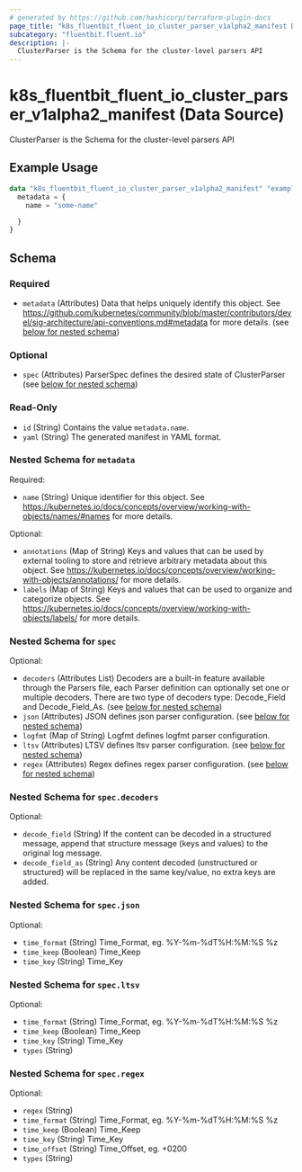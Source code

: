 ```yaml
---
# generated by https://github.com/hashicorp/terraform-plugin-docs
page_title: "k8s_fluentbit_fluent_io_cluster_parser_v1alpha2_manifest Data Source - terraform-provider-k8s"
subcategory: "fluentbit.fluent.io"
description: |-
  ClusterParser is the Schema for the cluster-level parsers API
---
```


# k8s_fluentbit_fluent_io_cluster_parser_v1alpha2_manifest (Data Source)

ClusterParser is the Schema for the cluster-level parsers API

## Example Usage

```terraform
data "k8s_fluentbit_fluent_io_cluster_parser_v1alpha2_manifest" "example" {
  metadata = {
    name = "some-name"

  }
}
```

<!-- schema generated by tfplugindocs -->
## Schema

### Required

- `metadata` (Attributes) Data that helps uniquely identify this object. See https://github.com/kubernetes/community/blob/master/contributors/devel/sig-architecture/api-conventions.md#metadata for more details. (see [below for nested schema](#nestedatt--metadata))

### Optional

- `spec` (Attributes) ParserSpec defines the desired state of ClusterParser (see [below for nested schema](#nestedatt--spec))

### Read-Only

- `id` (String) Contains the value `metadata.name`.
- `yaml` (String) The generated manifest in YAML format.

<a id="nestedatt--metadata"></a>
### Nested Schema for `metadata`

Required:

- `name` (String) Unique identifier for this object. See https://kubernetes.io/docs/concepts/overview/working-with-objects/names/#names for more details.

Optional:

- `annotations` (Map of String) Keys and values that can be used by external tooling to store and retrieve arbitrary metadata about this object. See https://kubernetes.io/docs/concepts/overview/working-with-objects/annotations/ for more details.
- `labels` (Map of String) Keys and values that can be used to organize and categorize objects. See https://kubernetes.io/docs/concepts/overview/working-with-objects/labels/ for more details.


<a id="nestedatt--spec"></a>
### Nested Schema for `spec`

Optional:

- `decoders` (Attributes List) Decoders are a built-in feature available through the Parsers file, each Parser definition can optionally set one or multiple decoders. There are two type of decoders type: Decode_Field and Decode_Field_As. (see [below for nested schema](#nestedatt--spec--decoders))
- `json` (Attributes) JSON defines json parser configuration. (see [below for nested schema](#nestedatt--spec--json))
- `logfmt` (Map of String) Logfmt defines logfmt parser configuration.
- `ltsv` (Attributes) LTSV defines ltsv parser configuration. (see [below for nested schema](#nestedatt--spec--ltsv))
- `regex` (Attributes) Regex defines regex parser configuration. (see [below for nested schema](#nestedatt--spec--regex))

<a id="nestedatt--spec--decoders"></a>
### Nested Schema for `spec.decoders`

Optional:

- `decode_field` (String) If the content can be decoded in a structured message, append that structure message (keys and values) to the original log message.
- `decode_field_as` (String) Any content decoded (unstructured or structured) will be replaced in the same key/value, no extra keys are added.


<a id="nestedatt--spec--json"></a>
### Nested Schema for `spec.json`

Optional:

- `time_format` (String) Time_Format, eg. %Y-%m-%dT%H:%M:%S %z
- `time_keep` (Boolean) Time_Keep
- `time_key` (String) Time_Key


<a id="nestedatt--spec--ltsv"></a>
### Nested Schema for `spec.ltsv`

Optional:

- `time_format` (String) Time_Format, eg. %Y-%m-%dT%H:%M:%S %z
- `time_keep` (Boolean) Time_Keep
- `time_key` (String) Time_Key
- `types` (String)


<a id="nestedatt--spec--regex"></a>
### Nested Schema for `spec.regex`

Optional:

- `regex` (String)
- `time_format` (String) Time_Format, eg. %Y-%m-%dT%H:%M:%S %z
- `time_keep` (Boolean) Time_Keep
- `time_key` (String) Time_Key
- `time_offset` (String) Time_Offset, eg. +0200
- `types` (String)
